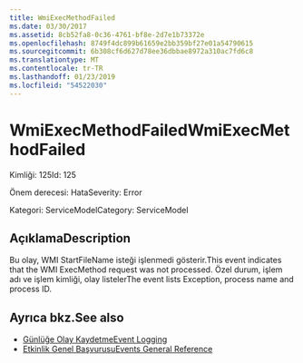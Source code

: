 ```yaml
---
title: WmiExecMethodFailed
ms.date: 03/30/2017
ms.assetid: 8cb52fa8-0c36-4761-bf8e-2d7e1b73372e
ms.openlocfilehash: 8749f4dc899b61659e2bb359bf27e01a54790615
ms.sourcegitcommit: 6b308cf6d627d78ee36dbbae8972a310ac7fd6c8
ms.translationtype: MT
ms.contentlocale: tr-TR
ms.lasthandoff: 01/23/2019
ms.locfileid: "54522030"
---
```

# <a name="wmiexecmethodfailed"></a><span data-ttu-id="db95f-102">WmiExecMethodFailed</span><span class="sxs-lookup"><span data-stu-id="db95f-102">WmiExecMethodFailed</span></span>
<span data-ttu-id="db95f-103">Kimliği: 125</span><span class="sxs-lookup"><span data-stu-id="db95f-103">Id: 125</span></span>  
  
 <span data-ttu-id="db95f-104">Önem derecesi: Hata</span><span class="sxs-lookup"><span data-stu-id="db95f-104">Severity: Error</span></span>  
  
 <span data-ttu-id="db95f-105">Kategori: ServiceModel</span><span class="sxs-lookup"><span data-stu-id="db95f-105">Category: ServiceModel</span></span>  
  
## <a name="description"></a><span data-ttu-id="db95f-106">Açıklama</span><span class="sxs-lookup"><span data-stu-id="db95f-106">Description</span></span>  
 <span data-ttu-id="db95f-107">Bu olay, WMI StartFileName isteği işlenmedi gösterir.</span><span class="sxs-lookup"><span data-stu-id="db95f-107">This event indicates that the WMI ExecMethod request was not processed.</span></span> <span data-ttu-id="db95f-108">Özel durum, işlem adı ve işlem kimliği, olay listeler</span><span class="sxs-lookup"><span data-stu-id="db95f-108">The event lists Exception, process name and process ID.</span></span>  
  
## <a name="see-also"></a><span data-ttu-id="db95f-109">Ayrıca bkz.</span><span class="sxs-lookup"><span data-stu-id="db95f-109">See also</span></span>
- [<span data-ttu-id="db95f-110">Günlüğe Olay Kaydetme</span><span class="sxs-lookup"><span data-stu-id="db95f-110">Event Logging</span></span>](../../../../../docs/framework/wcf/diagnostics/event-logging/index.md)
- [<span data-ttu-id="db95f-111">Etkinlik Genel Başvurusu</span><span class="sxs-lookup"><span data-stu-id="db95f-111">Events General Reference</span></span>](../../../../../docs/framework/wcf/diagnostics/event-logging/events-general-reference.md)
